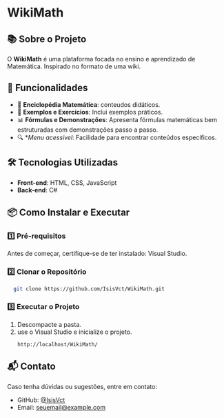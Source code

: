 # WikiMath

## 📚 Sobre o Projeto
O **WikiMath** é uma plataforma focada no ensino e aprendizado de Matemática. Inspirado no formato de uma wiki.

## 🚀 Funcionalidades
- 📖 **Enciclopédia Matemática**: conteudos didáticos.
- 🔢 **Exemplos e Exercícios**: Inclui exemplos práticos.
- 📊 **Fórmulas e Demonstrações**: Apresenta fórmulas matemáticas bem estruturadas com demonstrações passo a passo.
- 🔍 **Menu acessivel*: Facilidade para encontrar conteúdos específicos.

## 🛠 Tecnologias Utilizadas
- **Front-end**: HTML, CSS, JavaScript
- **Back-end**: C#

## 📦 Como Instalar e Executar
### 1️⃣ Pré-requisitos
Antes de começar, certifique-se de ter instalado: Visual Studio.

### 2️⃣ Clonar o Repositório
```bash
  git clone https://github.com/IsisVct/WikiMath.git
```

### 3️⃣ Executar o Projeto
1. Descompacte a pasta.
2. use o Visual Studio e inicialize o projeto.
   ```
   http://localhost/WikiMath/
   ```

## 📬 Contato
Caso tenha dúvidas ou sugestões, entre em contato:
- GitHub: [@IsisVct](https://github.com/IsisVct)
- Email: [seuemail@example.com](mailto:seuemail@example.com)

